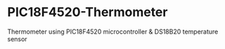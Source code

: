 # PIC18F4520-Thermometer
Thermometer using PIC18F4520 microcontroller &amp; DS18B20 temperature sensor
